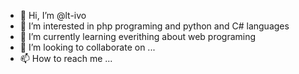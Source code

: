 - 👋 Hi, I’m @lt-ivo
- 👀 I’m interested in php programing and python and C# languages
- 🌱 I’m currently learning everithing about web programing
- 💞️ I’m looking to collaborate on ...
- 📫 How to reach me ...

<!---
lt-ivo/lt-ivo is a ✨ special ✨ repository because its `README.md` (this file) appears on your GitHub profile.
You can click the Preview link to take a look at your changes.
--->
